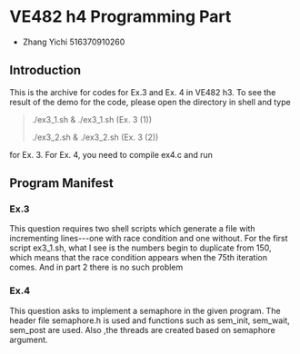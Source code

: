 # VE482 h4 Programming Part
+ Zhang Yichi 516370910260

## Introduction  
This is the archive for codes for Ex.3 and Ex. 4 in VE482 h3. To see the result of the demo for the code, please open the directory in shell and type  
> ./ex3_1.sh & ./ex3_1.sh (Ex. 3 (1))
>
> ./ex3_2.sh & ./ex3_2.sh (Ex. 3 (2))

for Ex. 3. For Ex. 4, you need to compile ex4.c and run 

## Program Manifest
### Ex.3 
This question requires two shell scripts which generate a file with incrementing lines---one with race condition and one without. For the first script ex3_1.sh, what I see is the numbers begin to duplicate from 150, which means that the race condition appears when the 75th iteration comes. And in part 2 there is no such problem

### Ex.4
This question asks to implement a semaphore in the given program. The header file semaphore.h is used and functions such as sem_init, sem_wait, sem_post are used. Also ,the threads are created based on semaphore argument.